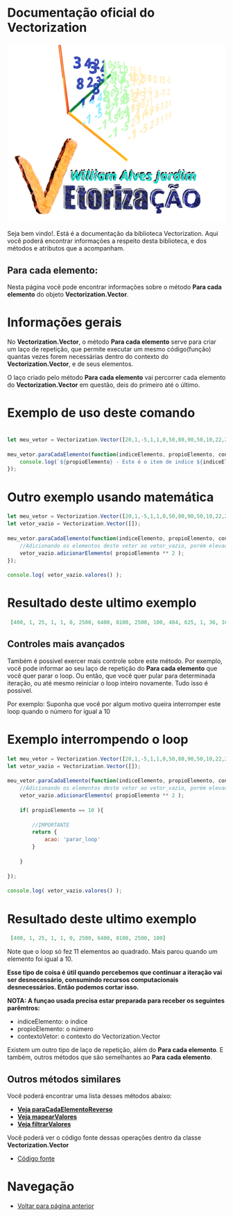 # Documentação oficial do Vectorization
![Logo do projeto](https://github.com/WilliamJardim/Vectorization/blob/main/imagens/logo512x512.png)

Seja bem vindo!. Está é a documentação da biblioteca Vectorization.
Aqui você poderá encontrar informações a respeito desta biblioteca, e dos métodos e atributos que a acompanham.

## Para cada elemento:
Nesta página você pode encontrar informações sobre o método **Para cada elemento** do objeto **Vectorization.Vector**.

# Informações gerais
No **Vectorization.Vector**, o método **Para cada elemento** serve para criar um laço de repetição, que permite executar um mesmo código(função) quantas vezes forem necessárias dentro do contexto do **Vectorization.Vector**, e de seus elementos. 

O laço criado pelo método **Para cada elemento** vai percorrer cada elemento do **Vectorization.Vector** em questão, deis do primeiro até o último.

# Exemplo de uso deste comando
```javascript

let meu_vetor = Vectorization.Vector([20,1,-5,1,1,0,50,80,90,50,10,22,25,1,6,100]);

meu_vetor.paraCadaElemento(function(indiceElemento, propioElemento, contextoVetor){
    console.log(`${propioElemento} - Este é o item de indice ${indiceElemento}`);
});

```

# Outro exemplo usando matemática
```javascript
let meu_vetor = Vectorization.Vector([20,1,-5,1,1,0,50,80,90,50,10,22,25,1,6,100]);
let vetor_vazio = Vectorization.Vector([]);

meu_vetor.paraCadaElemento(function(indiceElemento, propioElemento, contextoVetor){
    //Adicionando os elementos deste vetor ao vetor_vazio, porém elevados ao quadrado
    vetor_vazio.adicionarElemento( propioElemento ** 2 );
});

console.log( vetor_vazio.valores() );
```

# Resultado deste ultimo exemplo
```json
 [400, 1, 25, 1, 1, 0, 2500, 6400, 8100, 2500, 100, 484, 625, 1, 36, 10000]
```

## Controles mais avançados
Também é possivel exercer mais controle sobre este método. Por exemplo, você pode informar ao seu laço de repetição do **Para cada elemento** que você quer parar o loop. Ou então, que você quer pular para determinada iteração, ou até mesmo reiniciar o loop inteiro novamente. Tudo isso é possivel.

Por exemplo: Suponha que você por algum motivo queira interromper este loop quando o número for igual a 10

# Exemplo interrompendo o loop
```javascript
let meu_vetor = Vectorization.Vector([20,1,-5,1,1,0,50,80,90,50,10,22,25,1,6,100]);
let vetor_vazio = Vectorization.Vector([]);

meu_vetor.paraCadaElemento(function(indiceElemento, propioElemento, contextoVetor){
    //Adicionando os elementos deste vetor ao vetor_vazio, porém elevados ao quadrado
    vetor_vazio.adicionarElemento( propioElemento ** 2 );

    if( propioElemento == 10 ){

        //IMPORTANTE
        return {
            acao: 'parar_loop'
        }

    }
    
});

console.log( vetor_vazio.valores() );
```

# Resultado deste ultimo exemplo
```json
 [400, 1, 25, 1, 1, 0, 2500, 6400, 8100, 2500, 100]
```

Note que o loop só fez 11 elementos ao quadrado. Mais parou quando um elemento foi igual a 10.

**Esse tipo de coisa é útil quando percebemos que continuar a iteração vai ser desnecessário, consumindo recursos computacionais desnecessários. Então podemos cortar isso.**

**NOTA: A funçao usada precisa estar preparada para receber os seguintes parêmtros:**
 - indiceElemento: o indice
 - propioElemento: o número
 - contextoVetor: o contexto do Vectorization.Vector

Existem um outro tipo de laço de repetição, além do **Para cada elemento**.
E também, outros métodos que são semelhantes ao **Para cada elemento**.

## Outros métodos similares
Você poderá encontrar uma lista desses métodos abaixo:

  - **[Veja paraCadaElementoReverso](../ParaCadaElementoReverso/page.md)**
  - **[Veja mapearValores](../MapearValores/page.md)**
  - **[Veja filtrarValores](../FiltrarValores/page.md)**

Você poderá ver o código fonte dessas operações dentro da classe **Vectorization.Vector**
* [Código fonte](https://github.com/WilliamJardim/Vectorization/blob/main/src/Vector.js)

# Navegação
* [Voltar para página anterior](../page.md)